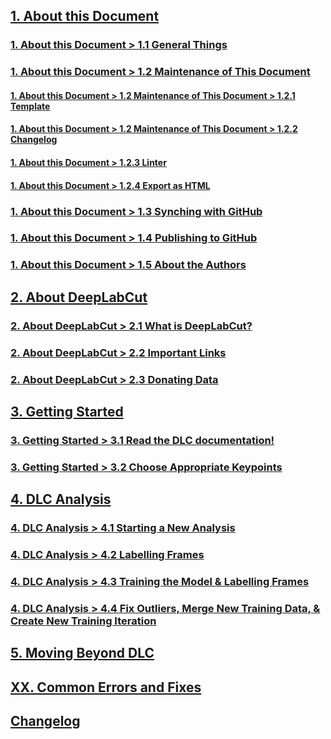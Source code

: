   
  
## [1. About this Document](./1.%20About%20this%20Document.md)  
  
### [1. About this Document > 1.1 General Things](./1.%20About%20this%20Document.md#1.1%20General%20Things)  
  
### [1. About this Document > 1.2 Maintenance of This Document](./1.%20About%20this%20Document.md#1.2%20Maintenance%20of%20This%20Document)  
  
#### [1. About this Document > 1.2 Maintenance of This Document > 1.2.1 Template](./1.%20About%20this%20Document.md#1.2%20Maintenance%20of%20This%20Document)  
  
#### [1. About this Document > 1.2 Maintenance of This Document > 1.2.2 Changelog](./1.%20About%20this%20Document.md#1.2%20Maintenance%20of%20This%20Document)  
  
#### [1. About this Document > 1.2.3 Linter](./1.%20About%20this%20Document.md#1.2.3%20Linter)  
  
#### [1. About this Document > 1.2.4 Export as HTML](./1.%20About%20this%20Document.md#1.2.4%20Export%20as%20HTML)  
  
### [1. About this Document > 1.3 Synching with GitHub](./1.%20About%20this%20Document.md#1.3%20Synching%20with%20GitHub)  
  
### [1. About this Document > 1.4 Publishing to GitHub](./1.%20About%20this%20Document.md#1.4%20Publishing%20to%20GitHub)  
  
### [1. About this Document > 1.5 About the Authors](./1.%20About%20this%20Document.md#1.5%20About%20the%20Authors)  
  
## [2. About DeepLabCut](./2.%20About%20DeepLabCut.md)  
  
### [2. About DeepLabCut > 2.1 What is DeepLabCut?](./2.%20About%20DeepLabCut.md#2.1%20What%20is%20DeepLabCut?)  
  
### [2. About DeepLabCut > 2.2 Important Links](./2.%20About%20DeepLabCut.md#2.2%20Important%20Links)  
  
### [2. About DeepLabCut > 2.3 Donating Data](./2.%20About%20DeepLabCut.md#2.3%20Donating%20Data)  
  
## [3. Getting Started](./3.%20Getting%20Started.md)  
  
### [3. Getting Started > 3.1 Read the DLC documentation!](./3.%20Getting%20Started.md#3.1%20Read%20the%20DLC%20documentation!)  
  
### [3. Getting Started > 3.2 Choose Appropriate Keypoints](./3.%20Getting%20Started.md#3.2%20Choose%20Appropriate%20Keypoints)  
  
## [4. DLC Analysis](./4.%20DLC%20Analysis.md)  
  
### [4. DLC Analysis > 4.1 Starting a New Analysis](./4.%20DLC%20Analysis.md#4.1%20Starting%20a%20New%20Analysis)  
  
### [4. DLC Analysis > 4.2 Labelling Frames](./4.%20DLC%20Analysis.md#4.2%20Labelling%20Frames)  
  
### [4. DLC Analysis > 4.3 Training the Model & Labelling Frames](./4.%20DLC%20Analysis.md#4.3%20Training%20the%20Model%20&%20Labelling%20Frames)  
  
### [4. DLC Analysis > 4.4 Fix Outliers, Merge New Training Data, & Create New Training Iteration](./4.%20DLC%20Analysis.md#4.4%20Fix%20Outliers,%20Merge%20New%20Training%20Data,%20&%20Create%20New%20Training%20Iteration)  
  
## [5. Moving Beyond DLC](./5.%20Moving%20Beyond%20DLC.md)  
  
## [XX. Common Errors and Fixes](./XX.%20Common%20Errors%20and%20Fixes.md)  
  
## [Changelog](./1.%20Human%20readable%20changelog.md)  

